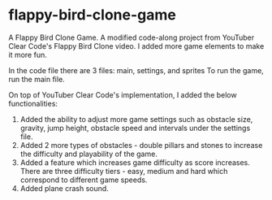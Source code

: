# flappy-bird-clone-game
A Flappy Bird Clone Game. A modified code-along project from YouTuber Clear Code's Flappy Bird Clone video. I added more game elements to make it more fun.

In the code file there are 3 files: main, settings, and sprites
To run the game, run the main file.

On top of YouTuber Clear Code's implementation, I added the below functionalities:
1. Added the ability to adjust more game settings such as obstacle size, gravity, jump height, obstacle speed and intervals under the settings file.
2. Added 2 more types of obstacles - double pillars and stones to increase the difficulty and playability of the game.
3. Added a feature which increases game difficulty as score increases. There are three difficulty tiers - easy, medium and hard which correspond to different game speeds.
4. Added plane crash sound.
